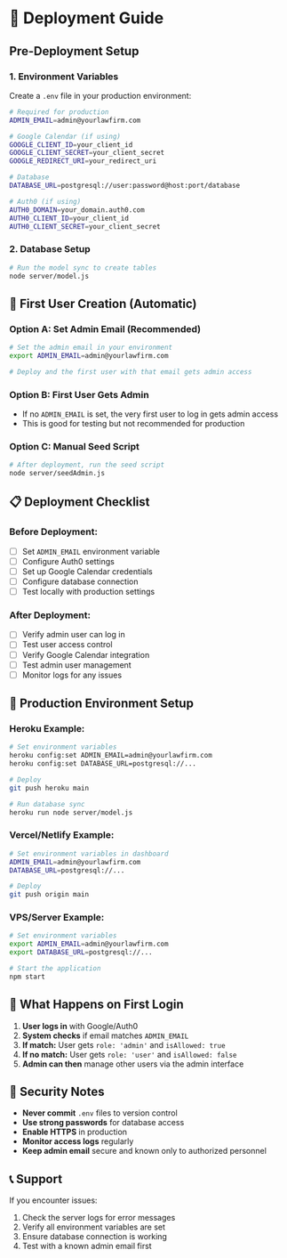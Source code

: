 # 🚀 Deployment Guide

## **Pre-Deployment Setup**

### 1. Environment Variables
Create a `.env` file in your production environment:

```bash
# Required for production
ADMIN_EMAIL=admin@yourlawfirm.com

# Google Calendar (if using)
GOOGLE_CLIENT_ID=your_client_id
GOOGLE_CLIENT_SECRET=your_client_secret
GOOGLE_REDIRECT_URI=your_redirect_uri

# Database
DATABASE_URL=postgresql://user:password@host:port/database

# Auth0 (if using)
AUTH0_DOMAIN=your_domain.auth0.com
AUTH0_CLIENT_ID=your_client_id
AUTH0_CLIENT_SECRET=your_client_secret
```

### 2. Database Setup
```bash
# Run the model sync to create tables
node server/model.js
```

## **🎯 First User Creation (Automatic)**

### **Option A: Set Admin Email (Recommended)**
```bash
# Set the admin email in your environment
export ADMIN_EMAIL=admin@yourlawfirm.com

# Deploy and the first user with that email gets admin access
```

### **Option B: First User Gets Admin**
- If no `ADMIN_EMAIL` is set, the very first user to log in gets admin access
- This is good for testing but not recommended for production

### **Option C: Manual Seed Script**
```bash
# After deployment, run the seed script
node server/seedAdmin.js
```

## **📋 Deployment Checklist**

### **Before Deployment:**
- [ ] Set `ADMIN_EMAIL` environment variable
- [ ] Configure Auth0 settings
- [ ] Set up Google Calendar credentials
- [ ] Configure database connection
- [ ] Test locally with production settings

### **After Deployment:**
- [ ] Verify admin user can log in
- [ ] Test user access control
- [ ] Verify Google Calendar integration
- [ ] Test admin user management
- [ ] Monitor logs for any issues

## **🔧 Production Environment Setup**

### **Heroku Example:**
```bash
# Set environment variables
heroku config:set ADMIN_EMAIL=admin@yourlawfirm.com
heroku config:set DATABASE_URL=postgresql://...

# Deploy
git push heroku main

# Run database sync
heroku run node server/model.js
```

### **Vercel/Netlify Example:**
```bash
# Set environment variables in dashboard
ADMIN_EMAIL=admin@yourlawfirm.com
DATABASE_URL=postgresql://...

# Deploy
git push origin main
```

### **VPS/Server Example:**
```bash
# Set environment variables
export ADMIN_EMAIL=admin@yourlawfirm.com
export DATABASE_URL=postgresql://...

# Start the application
npm start
```

## **🎉 What Happens on First Login**

1. **User logs in** with Google/Auth0
2. **System checks** if email matches `ADMIN_EMAIL`
3. **If match:** User gets `role: 'admin'` and `isAllowed: true`
4. **If no match:** User gets `role: 'user'` and `isAllowed: false`
5. **Admin can then** manage other users via the admin interface

## **🚨 Security Notes**

- **Never commit** `.env` files to version control
- **Use strong passwords** for database access
- **Enable HTTPS** in production
- **Monitor access logs** regularly
- **Keep admin email** secure and known only to authorized personnel

## **📞 Support**

If you encounter issues:
1. Check the server logs for error messages
2. Verify all environment variables are set
3. Ensure database connection is working
4. Test with a known admin email first
